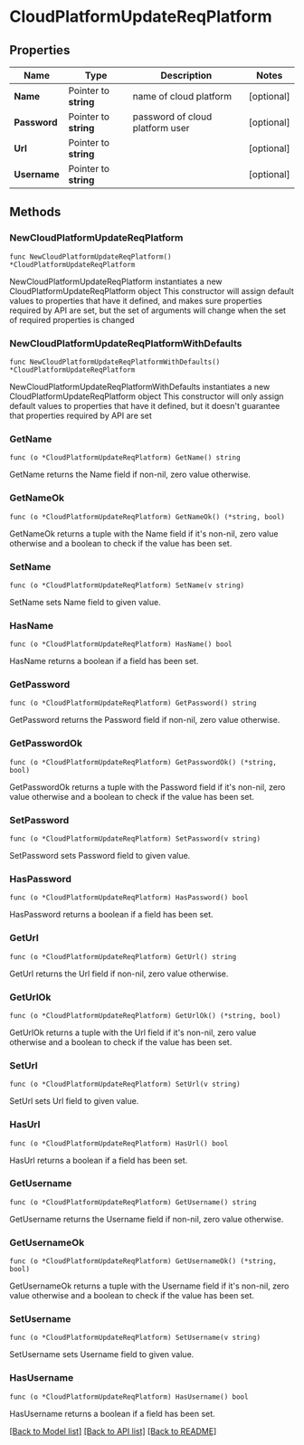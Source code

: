 # CloudPlatformUpdateReqPlatform

## Properties

Name | Type | Description | Notes
------------ | ------------- | ------------- | -------------
**Name** | Pointer to **string** | name of cloud platform | [optional] 
**Password** | Pointer to **string** | password of cloud platform user | [optional] 
**Url** | Pointer to **string** |  | [optional] 
**Username** | Pointer to **string** |  | [optional] 

## Methods

### NewCloudPlatformUpdateReqPlatform

`func NewCloudPlatformUpdateReqPlatform() *CloudPlatformUpdateReqPlatform`

NewCloudPlatformUpdateReqPlatform instantiates a new CloudPlatformUpdateReqPlatform object
This constructor will assign default values to properties that have it defined,
and makes sure properties required by API are set, but the set of arguments
will change when the set of required properties is changed

### NewCloudPlatformUpdateReqPlatformWithDefaults

`func NewCloudPlatformUpdateReqPlatformWithDefaults() *CloudPlatformUpdateReqPlatform`

NewCloudPlatformUpdateReqPlatformWithDefaults instantiates a new CloudPlatformUpdateReqPlatform object
This constructor will only assign default values to properties that have it defined,
but it doesn't guarantee that properties required by API are set

### GetName

`func (o *CloudPlatformUpdateReqPlatform) GetName() string`

GetName returns the Name field if non-nil, zero value otherwise.

### GetNameOk

`func (o *CloudPlatformUpdateReqPlatform) GetNameOk() (*string, bool)`

GetNameOk returns a tuple with the Name field if it's non-nil, zero value otherwise
and a boolean to check if the value has been set.

### SetName

`func (o *CloudPlatformUpdateReqPlatform) SetName(v string)`

SetName sets Name field to given value.

### HasName

`func (o *CloudPlatformUpdateReqPlatform) HasName() bool`

HasName returns a boolean if a field has been set.

### GetPassword

`func (o *CloudPlatformUpdateReqPlatform) GetPassword() string`

GetPassword returns the Password field if non-nil, zero value otherwise.

### GetPasswordOk

`func (o *CloudPlatformUpdateReqPlatform) GetPasswordOk() (*string, bool)`

GetPasswordOk returns a tuple with the Password field if it's non-nil, zero value otherwise
and a boolean to check if the value has been set.

### SetPassword

`func (o *CloudPlatformUpdateReqPlatform) SetPassword(v string)`

SetPassword sets Password field to given value.

### HasPassword

`func (o *CloudPlatformUpdateReqPlatform) HasPassword() bool`

HasPassword returns a boolean if a field has been set.

### GetUrl

`func (o *CloudPlatformUpdateReqPlatform) GetUrl() string`

GetUrl returns the Url field if non-nil, zero value otherwise.

### GetUrlOk

`func (o *CloudPlatformUpdateReqPlatform) GetUrlOk() (*string, bool)`

GetUrlOk returns a tuple with the Url field if it's non-nil, zero value otherwise
and a boolean to check if the value has been set.

### SetUrl

`func (o *CloudPlatformUpdateReqPlatform) SetUrl(v string)`

SetUrl sets Url field to given value.

### HasUrl

`func (o *CloudPlatformUpdateReqPlatform) HasUrl() bool`

HasUrl returns a boolean if a field has been set.

### GetUsername

`func (o *CloudPlatformUpdateReqPlatform) GetUsername() string`

GetUsername returns the Username field if non-nil, zero value otherwise.

### GetUsernameOk

`func (o *CloudPlatformUpdateReqPlatform) GetUsernameOk() (*string, bool)`

GetUsernameOk returns a tuple with the Username field if it's non-nil, zero value otherwise
and a boolean to check if the value has been set.

### SetUsername

`func (o *CloudPlatformUpdateReqPlatform) SetUsername(v string)`

SetUsername sets Username field to given value.

### HasUsername

`func (o *CloudPlatformUpdateReqPlatform) HasUsername() bool`

HasUsername returns a boolean if a field has been set.


[[Back to Model list]](../README.md#documentation-for-models) [[Back to API list]](../README.md#documentation-for-api-endpoints) [[Back to README]](../README.md)


